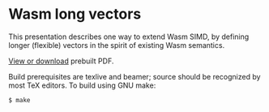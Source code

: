 Wasm long vectors
=================

This presentation describes one way to extend Wasm SIMD, by defining longer
(flexible) vectors in the spirit of existing Wasm semantics.

[View or download][p] prebuilt PDF.

Build prerequisites are texlive and beamer; source should be recognized by most
TeX editors. To build using GNU make:

```
$ make
```

[p]: https://penzn.github.io/wasm-long-vectors/
